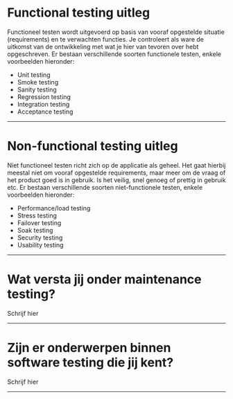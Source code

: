 # Functional testing uitleg

Functioneel testen wordt uitgevoerd op basis van vooraf opgestelde situatie (requirements) en te verwachten functies. Je controleert als ware de uitkomst van de ontwikkeling met wat je hier van tevoren over hebt opgeschreven. Er bestaan verschillende soorten functionele testen, enkele voorbeelden hieronder:

-	Unit testing
-	Smoke testing
-	Sanity testing 
-	Regression testing
-	Integration testing 
-	Acceptance testing 


--------------------------------

# Non-functional testing uitleg

Niet functioneel testen richt zich op de applicatie als geheel. Het gaat hierbij meestal niet om vooraf opgestelde requirements, maar meer om de vraag of het product goed is in gebruik. Is het veilig, snel genoeg of prettig in gebruik etc. Er bestaan verschillende soorten niet-functionele testen, enkele voorbeelden hieronder:

-	Performance/load testing
-	Stress testing
-	Failover testing
-	Soak testing 
-	Security testing
-	Usability testing 


-----------------------------------------

# Wat versta jij onder maintenance testing?

Schrijf hier

-----------------------------------------

# Zijn er onderwerpen binnen software testing die jij kent?

Schrijf hier

-----------------------------------------
